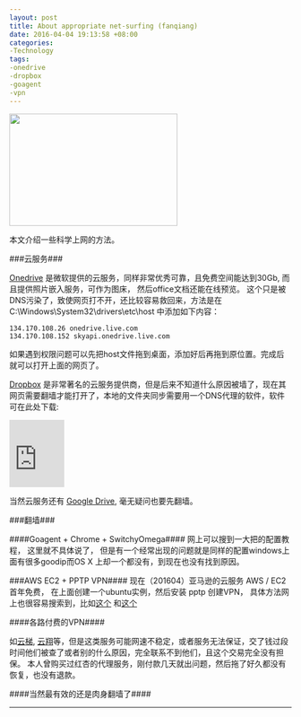 ```yaml
---
layout: post
title: About appropriate net-surfing (fanqiang)
date: 2016-04-04 19:13:58 +08:00
categories:
-Technology
tags:
-onedrive
-dropbox
-goagent
-vpn
---
```

<img src="https://rtkcmq.dm2302.livefilestore.com/y3mWZD0RndlIDIPAFiBkGJGjnUqMJ4COLEDAjjjRW3yF0g_yz12DkKKM0LCYbLndUw7SGwuaJ8KM7jSqAPzGxS4Q6UfySsiXGyIBmf1FseB5Vmb373slbOwwdnkn9K8X5VhR56coPi_mZ4n0Cc-PJrhFwnCBn8NKWkRx0VCYPMyFXE?width=300&height=200&cropmode=none" width="300" height="200" />


本文介绍一些科学上网的方法。

###云服务###

[Onedrive](https://www.onedrive.live.com) 是微软提供的云服务，同样非常优秀可靠，且免费空间能达到30Gb, 而且提供照片嵌入服务，可作为图床， 然后office文档还能在线预览。 这个只是被DNS污染了，致使网页打不开，还比较容易救回来，方法是在 C:\Windows\System32\drivers\etc\host 中添加如下内容：

	134.170.108.26 onedrive.live.com
	134.170.108.152 skyapi.onedrive.live.com

如果遇到权限问题可以先把host文件拖到桌面，添加好后再拖到原位置。完成后就可以打开上面的网页了。

[Dropbox](https://www.dropbox.com) 是非常著名的云服务提供商，但是后来不知道什么原因被墙了，现在其网页需要翻墙才能打开了，本地的文件夹同步需要用一个DNS代理的软件，软件可在此处下载:

<iframe src="https://onedrive.live.com/embed?cid=0769DCB84E94551A&resid=769DCB84E94551A%2169073&authkey=AKKNH5bF18joexc" width="98" height="120" frameborder="0" scrolling="no"></iframe>

当然云服务还有 [Google Drive]([https://www.google.com/drive/](https://www.google.com/drive/)), 毫无疑问也要先翻墙。

###翻墙###

####Goagent + Chrome + SwitchyOmega####
网上可以搜到一大把的配置教程， 这里就不具体说了， 但是有一个经常出现的问题就是同样的配置windows上面有很多goodip而OS X 上却一个都没有，到现在也没有找到原因。

###AWS EC2 + PPTP VPN####
现在（201604）亚马逊的云服务 AWS / EC2 首年免费， 在上面创建一个ubuntu实例，然后安装 pptp 创建VPN， 具体方法网上也很容易搜索到，比如[这个]([http://blog.banban.me/blog/2014/06/09/li-yong-awsmian-fei-zhang-hu-da-jian-vpn/](http://blog.banban.me/blog/2014/06/09/li-yong-awsmian-fei-zhang-hu-da-jian-vpn/)) 和[这个]([http://zhao.jinhai.de/post/1810.html](http://zhao.jinhai.de/post/1810.html))

####各路付费的VPN####

如[云梯](), [云翔]()等，但是这类服务可能网速不稳定，或者服务无法保证，交了钱过段时间他们被查了或者别的什么原因，完全联系不到他们，且这个交易完全没有担保。 本人曾购买过红杏的代理服务，刚付款几天就出问题，然后拖了好久都没有恢复，也没有退款。

####当然最有效的还是肉身翻墙了####

---
